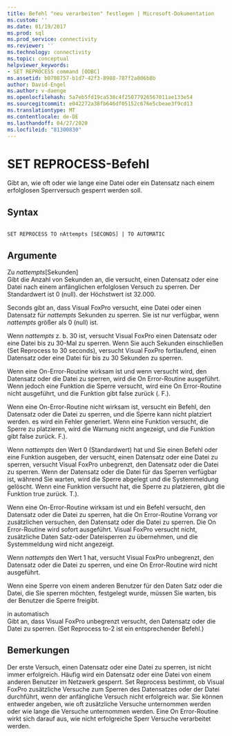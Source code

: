```yaml
---
title: Befehl "neu verarbeiten" festlegen | Microsoft-Dokumentation
ms.custom: ''
ms.date: 01/19/2017
ms.prod: sql
ms.prod_service: connectivity
ms.reviewer: ''
ms.technology: connectivity
ms.topic: conceptual
helpviewer_keywords:
- SET REPROCESS command [ODBC]
ms.assetid: b0708757-b1d7-42f3-8988-787f2a806b8b
author: David-Engel
ms.author: v-daenge
ms.openlocfilehash: 5a7eb5fd19ca538c4f25077926567011ae133e54
ms.sourcegitcommit: e042272a38fb646df05152c676e5cbeae3f9cd13
ms.translationtype: MT
ms.contentlocale: de-DE
ms.lasthandoff: 04/27/2020
ms.locfileid: "81300830"
---
```

# <a name="set-reprocess-command"></a>SET REPROCESS-Befehl
Gibt an, wie oft oder wie lange eine Datei oder ein Datensatz nach einem erfolglosen Sperrversuch gesperrt werden soll.  
  
## <a name="syntax"></a>Syntax  
  
```  
  
SET REPROCESS TO nAttempts [SECONDS] | TO AUTOMATIC  
```  
  
## <a name="arguments"></a>Argumente  
 Zu *nattempts*[Sekunden]  
 Gibt die Anzahl von Sekunden an, die versucht, einen Datensatz oder eine Datei nach einem anfänglichen erfolglosen Versuch zu sperren. Der Standardwert ist 0 (null). der Höchstwert ist 32.000.  
  
 Seconds gibt an, dass Visual FoxPro versucht, eine Datei oder einen Datensatz für *nattempts* Sekunden zu sperren. Sie ist nur verfügbar, wenn *nattempts* größer als 0 (null) ist.  
  
 Wenn *nattempts* z. b. 30 ist, versucht Visual FoxPro einen Datensatz oder eine Datei bis zu 30-Mal zu sperren. Wenn Sie auch Sekunden einschließen (Set Reprocess to 30 seconds), versucht Visual FoxPro fortlaufend, einen Datensatz oder eine Datei für bis zu 30 Sekunden zu sperren.  
  
 Wenn eine On-Error-Routine wirksam ist und wenn versucht wird, den Datensatz oder die Datei zu sperren, wird die On Error-Routine ausgeführt. Wenn jedoch eine Funktion die Sperre versucht, wird eine On Error-Routine nicht ausgeführt, und die Funktion gibt false zurück (. F.).  
  
 Wenn eine On-Error-Routine nicht wirksam ist, versucht ein Befehl, den Datensatz oder die Datei zu sperren, und die Sperre kann nicht platziert werden. es wird ein Fehler generiert. Wenn eine Funktion versucht, die Sperre zu platzieren, wird die Warnung nicht angezeigt, und die Funktion gibt false zurück. F.).  
  
 Wenn *nattempts* den Wert 0 (Standardwert) hat und Sie einen Befehl oder eine Funktion ausgeben, der versucht, einen Datensatz oder eine Datei zu sperren, versucht Visual FoxPro unbegrenzt, den Datensatz oder die Datei zu sperren. Wenn der Datensatz oder die Datei für das Sperren verfügbar ist, während Sie warten, wird die Sperre abgelegt und die Systemmeldung gelöscht. Wenn eine Funktion versucht hat, die Sperre zu platzieren, gibt die Funktion true zurück. T.).  
  
 Wenn eine On-Error-Routine wirksam ist und ein Befehl versucht, den Datensatz oder die Datei zu sperren, hat die On Error-Routine Vorrang vor zusätzlichen versuchen, den Datensatz oder die Datei zu sperren. Die On Error-Routine wird sofort ausgeführt. Visual FoxPro versucht nicht, zusätzliche Daten Satz-oder Dateisperren zu übernehmen, und die Systemmeldung wird nicht angezeigt.  
  
 Wenn *nattempts* den Wert 1 hat, versucht Visual FoxPro unbegrenzt, den Datensatz oder die Datei zu sperren, und eine On Error-Routine wird nicht ausgeführt.  
  
 Wenn eine Sperre von einem anderen Benutzer für den Daten Satz oder die Datei, die Sie sperren möchten, festgelegt wurde, müssen Sie warten, bis der Benutzer die Sperre freigibt.  
  
 in automatisch  
 Gibt an, dass Visual FoxPro unbegrenzt versucht, den Datensatz oder die Datei zu sperren. (Set Reprocess to-2 ist ein entsprechender Befehl.)  
  
## <a name="remarks"></a>Bemerkungen  
 Der erste Versuch, einen Datensatz oder eine Datei zu sperren, ist nicht immer erfolgreich. Häufig wird ein Datensatz oder eine Datei von einem anderen Benutzer im Netzwerk gesperrt. Set Reprocess bestimmt, ob Visual FoxPro zusätzliche Versuche zum Sperren des Datensatzes oder der Datei durchführt, wenn der anfängliche Versuch nicht erfolgreich war. Sie können entweder angeben, wie oft zusätzliche Versuche unternommen werden oder wie lange die Versuche unternommen werden. Eine On Error-Routine wirkt sich darauf aus, wie nicht erfolgreiche Sperr Versuche verarbeitet werden.
